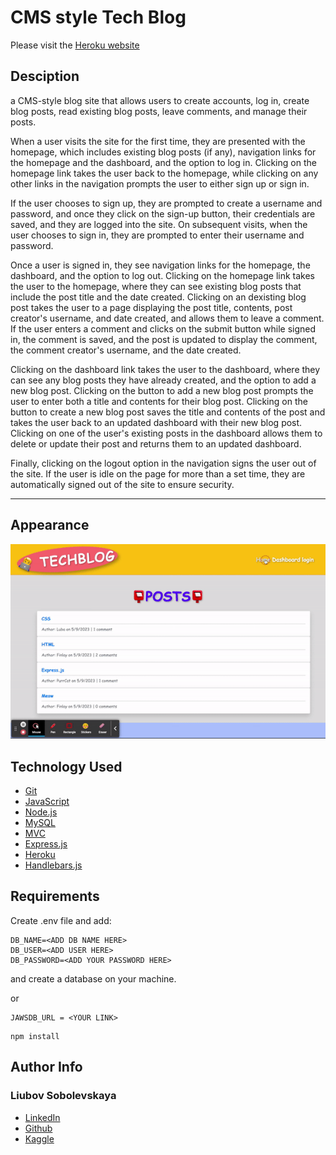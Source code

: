 # CMS style Tech Blog

Please visit the [Heroku website](https://cmslubatechblog.herokuapp.com/)

## Desciption

a CMS-style blog site that allows users to create accounts, log in, create blog posts, read existing blog posts, leave comments, and manage their posts.

When a user visits the site for the first time, they are presented with the homepage, which includes existing blog posts (if any), navigation links for the homepage and the dashboard, and the option to log in. Clicking on the homepage link takes the user back to the homepage, while clicking on any other links in the navigation prompts the user to either sign up or sign in.

If the user chooses to sign up, they are prompted to create a username and password, and once they click on the sign-up button, their credentials are saved, and they are logged into the site. On subsequent visits, when the user chooses to sign in, they are prompted to enter their username and password.

Once a user is signed in, they see navigation links for the homepage, the dashboard, and the option to log out. Clicking on the homepage link takes the user to the homepage, where they can see existing blog posts that include the post title and the date created. Clicking on an dexisting blog post takes the user to a page displaying the post title, contents, post creator's username, and date created, and allows them to leave a comment. If the user enters a comment and clicks on the submit button while signed in, the comment is saved, and the post is updated to display the comment, the comment creator's username, and the date created.

Clicking on the dashboard link takes the user to the dashboard, where they can see any blog posts they have already created, and the option to add a new blog post. Clicking on the button to add a new blog post prompts the user to enter both a title and contents for their blog post. Clicking on the button to create a new blog post saves the title and contents of the post and takes the user back to an updated dashboard with their new blog post. Clicking on one of the user's existing posts in the dashboard allows them to delete or update their post and returns them to an updated dashboard.

Finally, clicking on the logout option in the navigation signs the user out of the site. If the user is idle on the page for more than a set time, they are automatically signed out of the site to ensure security.

---

## Appearance

![](assets/gif.gif)

## Technology Used

- [Git](https://git-scm.com/)
- [JavaScript](https://www.javascript.com/)
- [Node.js](https://nodejs.dev/)
- [MySQL](https://www.mysql.com/)
- [MVC](https://developer.mozilla.org/en-US/docs/Glossary/MVC)
- [Express.js](https://expressjs.com/)
- [Heroku](https://heroku.com)
- [Handlebars.js](https://handlebarsjs.com/)

## Requirements

Create .env file and add:

```
DB_NAME=<ADD DB NAME HERE>
DB_USER=<ADD USER HERE>
DB_PASSWORD=<ADD YOUR PASSWORD HERE>
```

and create a database on your machine.

or

```
JAWSDB_URL = <YOUR LINK>
```

```
npm install
```

## Author Info

### Liubov Sobolevskaya

- [LinkedIn](https://www.linkedin.com/in/liubov-sobolevskaya/)
- [Github](https://github.com/LiubovSobolevskaya)
- [Kaggle](https://www.kaggle.com/lyubovsobolevskaya)
